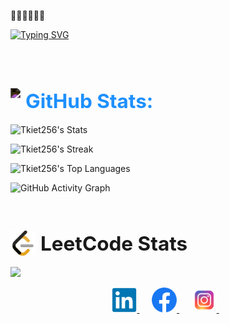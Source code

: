 👋👋👋👋👋👋
<!--
**Tkiet256/Tkiet256** is a ✨ _special_ ✨ repository because its `README.md` (this file) appears on your GitHub profile.

Here are some ideas to get you started:

- 🔭 I’m currently working on ...
- 🌱 I’m currently learning ...
- 👯 I’m looking to collaborate on ...
- 🤔 I’m looking for help with ...
- 💬 Ask me about ...
- 📫 How to reach me: ...
- 😄 Pronouns: ...
- ⚡ Fun fact: ...
-->
 [![Typing SVG](https://readme-typing-svg.demolab.com?font=Fira+Code&pause=1000&width=600&height=30&lines=Hi%2C+I'm+Tuan+Kiet)](https://git.io/typing-svg)

<img src="https://raw.githubusercontent.com/andreasbm/readme/master/assets/lines/rainbow.png" width="100%" height="4px">




<img src="https://raw.githubusercontent.com/andreasbm/readme/master/assets/lines/rainbow.png" width="100%" height="4px">



<h2 style="color:#1E90FF; display: flex; align-items: center;">
  <a href="img/github.png" style="display: inline-flex; align-items: center; text-decoration: none;">
    <img src="https://cdn.jsdelivr.net/gh/devicons/devicon/icons/github/github-original.svg" height="40" style="margin-right: 8px; filter: invert(1);">
    <span style="color:#1E90FF; font-size: 1.5em;">GitHub Stats:</span>
  </a>
</h2>



![Tkiet256's Stats](https://github-readme-stats.vercel.app/api?username=Tkiet256&theme=tokyonight&show_icons=true&hide_border=true&count_private=true)

![Tkiet256's Streak](https://github-readme-streak-stats.herokuapp.com/?user=Tkiet256&theme=tokyonight&hide_border=true)

![Tkiet256's Top Languages](https://github-readme-stats.vercel.app/api/top-langs/?username=Tkiet256&theme=tokyonight&show_icons=true&hide_border=true&layout=compact)

![GitHub Activity Graph](https://github-readme-activity-graph.vercel.app/graph?username=Tkiet256&theme=react-dark)

<img src="https://raw.githubusercontent.com/andreasbm/readme/master/assets/lines/rainbow.png" width="100%" height="4px">

<h2 style="color:#1E90FF; display: flex; align-items: center;">
    <a href="https://leetcode.com/u/Tkiet256/" style="display: inline-flex; align-items: center; text-decoration: none;">
        <img src="img/leetcode.svg" height="40" style="margin-right: 8px;">
        <span style="font-size: 1.5em;">LeetCode Stats</span>
      </a>
</h2>

<p>
    <a href="https://leetcode.com/u/Tkiet256/">
    <img src="https://leetcard.jacoblin.cool/Tkiet256?theme=dark&ext=heatmap">
    </a>
</p>


<p align="center">
    <a href="https://www.linkedin.com/in/tu%E1%BA%A5n-ki%E1%BB%87t-b769b1328/">
        <img src="img/linkedIn.png" height="40" alt="LinkedIn">
    </a>&nbsp;&nbsp;&nbsp;&nbsp;
    <a href="https://www.facebook.com/tuan.kiet.2506/">
        <img src="img/facebook.png" height="40" alt="Facebook">
    </a>&nbsp;&nbsp;&nbsp;&nbsp;
    <a href="https://www.instagram.com/tuaan.kiettt/">
        <img src="img/instagram.png" height="40" alt="Instagram">
    </a>&nbsp;&nbsp;
</p>

